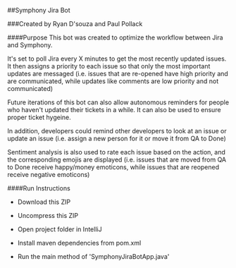 ##Symphony Jira Bot

###Created by Ryan D'souza and Paul Pollack

####Purpose
This bot was created to optimize the workflow between Jira and Symphony. 

It's set to poll Jira every X minutes to get the most recently updated issues.
It then assigns a priority to each issue so that only the most important updates are messaged (i.e. issues that are re-opened have high priority and are communicated, while updates like comments are low priority and not communicated) 

Future iterations of this bot can also allow autonomous reminders for people who haven't updated their tickets in a while. It can also be used to ensure proper ticket hygeine.

In addition, developers could remind other developers to look at an issue or update an issue (i.e. assign a new person for it or move it from QA to Done) 

Sentiment analysis is also used to rate each issue based on the action, and the corresponding emojis are displayed (i.e. issues that are moved from QA to Done receive happy/money emoticons, while issues that are reopened receive negative emoticons) 


####Run Instructions

- Download this ZIP 

- Uncompress this ZIP 

- Open project folder in IntelliJ 

- Install maven dependencies from pom.xml

- Run the main method of 'SymphonyJiraBotApp.java'



